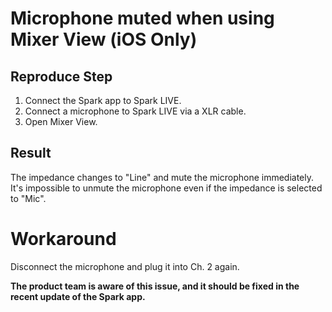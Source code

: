 # Microphone muted when using Mixer View (iOS Only)

## Reproduce Step

1. Connect the Spark app to Spark LIVE.
2. Connect a microphone to Spark LIVE via a XLR cable.
3. Open Mixer View.

## Result

The impedance changes to "Line" and mute the microphone immediately. It's impossible to unmute the microphone even if the impedance is selected to "Mic".

# Workaround

Disconnect the microphone and plug it into Ch. 2 again. 


**The product team is aware of this issue, and it should be fixed in the recent update of the Spark app.**